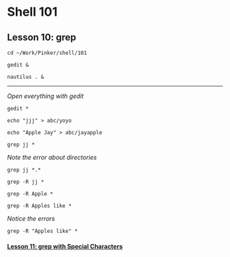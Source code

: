 # Shell 101
## Lesson 10: grep

`cd ~/Work/Pinker/shell/101`

`gedit &`

`nautilus . &`
___

*Open everything with gedit*

`gedit *`

`echo "jjj" > abc/yoyo`

`echo "Apple Jay" > abc/jayapple`

`grep jj *`

*Note the error about directories*

`grep jj *.*`

`grep -R jj *`

`grep -R Apple *`

`grep -R Apples like *`

*Notice the errors*

`grep -R "Apples like" *`

#### [Lesson 11: grep with Special Characters](https://github.com/inkVerb/pinker/blob/master/101-shell/Lesson-11.md)
